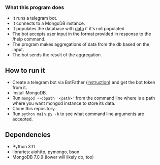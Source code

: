 ### What this program does
- It runs a telegram bot.
- It connects to a MongoDB instance.
- It populates the database with [data](env-rpl-test-attempt/aggregate_payments_test/data) if it's not populated.
- The bot accepts user input in the format provided in response to the /help command.
- The program makes aggregations of data from the db based on the input.
- The bot sends the result of the aggregation.

## How to run it
- Create a telegram bot via BotFather ([instruction](https://core.telegram.org/bots/features#botfather)) and get the bot token from it.
- Install MongoDB.
- Run ```mongod --dbpath '<path>'``` from the command line where <path> is a path where you want mongod instance to store its data.
- Clone this repository.
- Run ```python main.py -h``` to see what command line arguments are accepted. 

## Dependencies
- Python 3.11
- libraries: aiohttp, pymongo, bson
- MongoDB 7.0.9 (lower will likely do, too)
